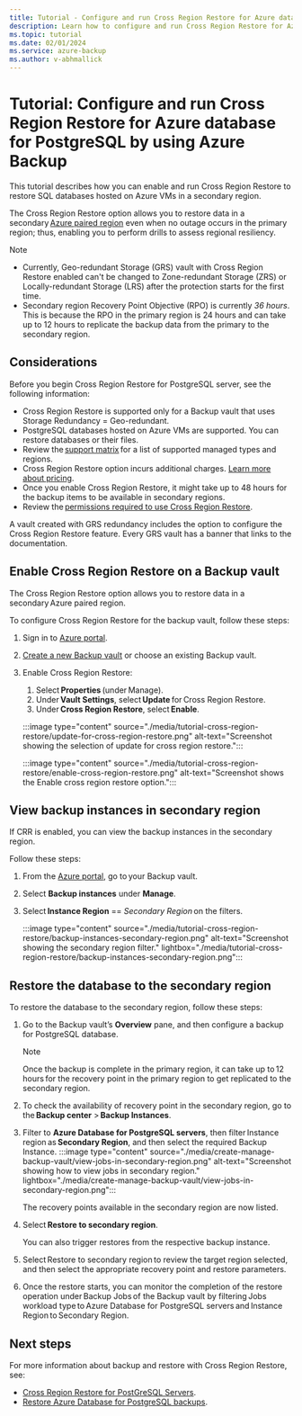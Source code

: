 ```yaml
---
title: Tutorial - Configure and run Cross Region Restore for Azure database for PostgreSQL
description: Learn how to configure and run Cross Region Restore for Azure database for PostgreSQL using Azure Backup.
ms.topic: tutorial
ms.date: 02/01/2024
ms.service: azure-backup
ms.author: v-abhmallick
---
```


# Tutorial: Configure and run Cross Region Restore for Azure database for PostgreSQL by using Azure Backup

This tutorial describes how you can enable and run Cross Region Restore to restore SQL databases hosted on Azure VMs in a secondary region.

The Cross Region Restore option allows you to restore data in a secondary [Azure paired region](/azure/availability-zones/cross-region-replication-azure) even when no outage occurs in the primary region; thus, enabling you to perform drills to assess regional resiliency.  

> [!NOTE]
>- Currently, Geo-redundant Storage (GRS) vault with Cross Region Restore enabled can't be changed to Zone-redundant Storage (ZRS) or Locally-redundant Storage (LRS) after the protection starts for the first time.  
>- Secondary region Recovery Point Objective (RPO) is currently *36 hours*. This is because the RPO in the primary region is 24 hours and can take up to 12 hours to replicate the backup data from the primary to the secondary region.  

## Considerations

Before you begin Cross Region Restore for PostgreSQL server, see the following information:  

- Cross Region Restore is supported only for a Backup vault that uses Storage Redundancy = Geo-redundant.
- PostgreSQL databases hosted on Azure VMs are supported. You can restore databases or their files. 
- Review the [support matrix](./backup-support-matrix.md) for a list of supported managed types and regions.
- Cross Region Restore option incurs additional charges. [Learn more about pricing](https://azure.microsoft.com/pricing/details/backup/).
- Once you enable Cross Region Restore, it might take up to 48 hours for the backup items to be available in secondary regions.
- Review the [permissions required to use Cross Region Restore](backup-rbac-rs-vault.md#minimum-role-requirements-for-azure-vm-backup).  

A vault created with GRS redundancy includes the option to configure the Cross Region Restore feature. Every GRS vault has a banner that links to the documentation.  

## Enable Cross Region Restore on a Backup vault 

The Cross Region Restore option allows you to restore data in a secondary Azure paired region. 

To configure Cross Region Restore for the backup vault, follow these steps:  

1. Sign in to [Azure portal](https://portal.azure.com/).
1. [Create a new Backup vault](create-manage-backup-vault.md#create-backup-vault) or choose an existing Backup vault.
1. Enable Cross Region Restore:
    1. Select **Properties** (under Manage).  
    1. Under **Vault Settings**, select **Update** for Cross Region Restore.
    1. Under **Cross Region Restore**, select **Enable**.

     :::image type="content" source="./media/tutorial-cross-region-restore/update-for-cross-region-restore.png" alt-text="Screenshot showing the selection of update for cross region restore.":::

     :::image type="content" source="./media/tutorial-cross-region-restore/enable-cross-region-restore.png" alt-text="Screenshot shows the Enable cross region restore option.":::

## View backup instances in secondary region 

If CRR is enabled, you can view the backup instances in the secondary region. 

Follow these steps:

1. From the [Azure portal](https://portal.azure.com/), go to your Backup vault.
1. Select **Backup instances** under **Manage**. 
1. Select **Instance Region** == *Secondary Region* on the filters. 

     :::image type="content" source="./media/tutorial-cross-region-restore/backup-instances-secondary-region.png" alt-text="Screenshot showing the secondary region filter." lightbox="./media/tutorial-cross-region-restore/backup-instances-secondary-region.png":::


## Restore the database to the secondary region 

To restore the database to the secondary region, follow these steps:

1. Go to the Backup vault’s **Overview** pane, and then configure a backup for PostgreSQL database. 
    > [!Note]
    > Once the backup is complete in the primary region, it can take up to 12 hours for the recovery point in the primary region to get replicated to the secondary region. 
1. To check the availability of recovery point in the secondary region, go to the **Backup center** > **Backup Instances**.
1. Filter to **Azure Database for PostgreSQL servers**, then filter Instance region as **Secondary Region**, and then select the required Backup Instance. 
     :::image type="content" source="./media/create-manage-backup-vault/view-jobs-in-secondary-region.png" alt-text="Screenshot showing how to view jobs in secondary region." lightbox="./media/create-manage-backup-vault/view-jobs-in-secondary-region.png":::

   The recovery points available in the secondary region are now listed. 

1. Select **Restore to secondary region**. 

    You can also trigger restores from the respective backup instance. 
1. Select Restore to secondary region to review the target region selected, and then select the appropriate recovery point and restore parameters. 
1. Once the restore starts, you can monitor the completion of the restore operation under Backup Jobs of the Backup vault by filtering Jobs workload type to Azure Database for PostgreSQL servers and Instance Region to Secondary Region. 


## Next steps

For more information about backup and restore with Cross Region Restore, see:

- [Cross Region Restore for PostGreSQL Servers](manage-backup-vault.md#perform-cross-region-restore-using-azure-portal).
- [Restore Azure Database for PostgreSQL backups](./restore-azure-database-postgresql.md).